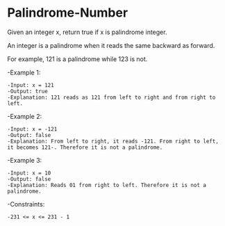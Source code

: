 # Palindrome-Number

Given an integer x, return true if x is palindrome integer.

An integer is a palindrome when it reads the same backward as forward.

For example, 121 is a palindrome while 123 is not.
 

-Example 1:

    -Input: x = 121
    -Output: true
    -Explanation: 121 reads as 121 from left to right and from right to left.

 -Example 2:

    -Input: x = -121
    -Output: false
    -Explanation: From left to right, it reads -121. From right to left, it becomes 121-. Therefore it is not a palindrome.

-Example 3:

    -Input: x = 10
    -Output: false
    -Explanation: Reads 01 from right to left. Therefore it is not a palindrome.
 

-Constraints:

    -231 <= x <= 231 - 1
